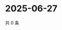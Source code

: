 # 2025-06-27

共 0 条

<!-- BEGIN ZHIHUVIDEO -->
<!-- 最后更新时间 Fri Jun 27 2025 05:11:18 GMT+0800 (China Standard Time) -->

<!-- END ZHIHUVIDEO -->
